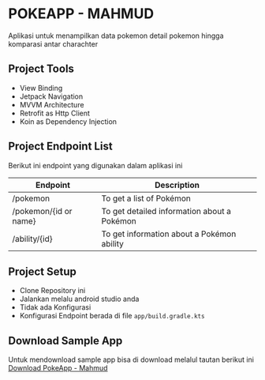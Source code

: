 # POKEAPP - MAHMUD

Aplikasi untuk menampilkan data pokemon detail pokemon hingga komparasi antar charachter

## Project Tools

- View Binding
- Jetpack Navigation
- MVVM Architecture
- Retrofit as Http Client
- Koin as Dependency Injection

## Project Endpoint List

Berikut ini endpoint yang digunakan dalam aplikasi ini

| Endpoint              | Description                                 |
| --------------------- | ------------------------------------------- |
| /pokemon              | To get a list of Pokémon                    |
| /pokemon/{id or name} | To get detailed information about a Pokémon |
| /ability/{id}         | To get information about a Pokémon ability  |

## Project Setup

- Clone Repository ini
- Jalankan melalu android studio anda
- Tidak ada Konfigurasi
- Konfigurasi Endpoint berada di file `app/build.gradle.kts`

## Download Sample App

Untuk mendownload sample app bisa di download melalul tautan berikut ini
[Download PokeApp - Mahmud](https://www.dropbox.com/scl/fi/tfw9112yssmyv5g5p3fdj/PokeApp-Mahmud.apk?rlkey=vf4jmvhvzjn1w1q4mbscfg0gg&dl=0)
